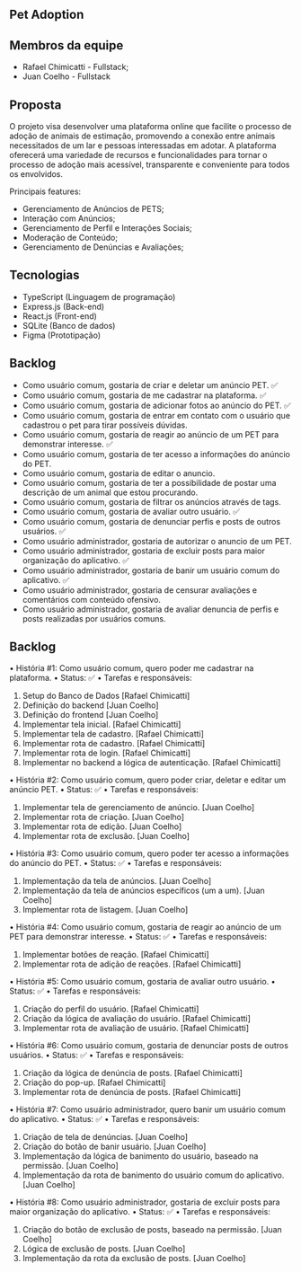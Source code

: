 ## Pet Adoption
## Membros da equipe
 - Rafael Chimicatti - Fullstack;
 - Juan Coelho -       Fullstack

## Proposta

O projeto visa desenvolver uma plataforma online que facilite o processo de adoção de animais de estimação, promovendo a conexão entre animais necessitados de um lar e pessoas interessadas em adotar. A plataforma oferecerá uma variedade de recursos e funcionalidades para tornar o processo de adoção mais acessível, transparente e conveniente para todos os envolvidos.

Principais features:

 - Gerenciamento de Anúncios de PETS;
 - Interação com Anúncios;
 - Gerenciamento de Perfil e Interações Sociais;
 - Moderação de Conteúdo;
 - Gerenciamento de Denúncias e Avaliações;

## Tecnologias

- TypeScript (Linguagem de programação)
- Express.js (Back-end)
- React.js (Front-end)
- SQLite (Banco de dados)
- Figma (Prototipação)

## Backlog
- Como usuário comum, gostaria de criar e deletar um anúncio PET. ✅
- Como usuário comum, gostaria de me cadastrar na plataforma.  ✅
- Como usuário comum, gostaria de adicionar fotos ao anúncio do PET. ✅
- Como usuário comum, gostaria de entrar em contato com o usuário que cadastrou o pet para tirar possíveis dúvidas.
- Como usuário comum, gostaria de reagir ao anúncio de um PET para demonstrar interesse. ✅
- Como usuário comum, gostaria de ter acesso a informações do anúncio do PET. 
- Como usuário comum, gostaria de editar o anuncio.
- Como usuário comum, gostaria de ter a possibilidade de postar uma descrição de um animal que estou procurando.
- Como usuário comum, gostaria de filtrar os anúncios através de tags. 
- Como usuário comum, gostaria de avaliar outro usuário.  ✅
- Como usuário comum, gostaria de denunciar perfis e posts de outros usuários.  ✅
- Como usuário administrador, gostaria de autorizar o anuncio de um PET.
- Como usuário administrador, gostaria de excluir posts para maior organização do aplicativo. ✅
- Como usuário administrador, gostaria de banir um usuário comum do aplicativo.  ✅
- Como usuário administrador, gostaria de censurar avaliações e comentários com conteúdo ofensivo.
- Como usuário administrador, gostaria de avaliar denuncia de perfis e posts realizadas por usuários comuns. 

## Backlog

•	História #1: Como usuário comum, quero poder me cadastrar na plataforma.
•	Status: ✅
•	Tarefas e responsáveis: 
   1. Setup do Banco de Dados [Rafael Chimicatti]
   2. Definição do backend [Juan Coelho]
   3. Definição do frontend [Juan Coelho]
   4.	Implementar tela inicial. [Rafael Chimicatti]
   5.	Implementar tela de cadastro. [Rafael Chimicatti]
   6.	Implementar rota de cadastro. [Rafael Chimicatti]
   7.	Implementar rota de login. [Rafael Chimicatti]
   8.	Implementar no backend a lógica de autenticação. [Rafael Chimicatti]

•	História #2: Como usuário comum, quero poder criar, deletar e editar um anúncio PET.
•	Status: ✅
•	Tarefas e responsáveis: 
   1.	Implementar tela de gerenciamento de anúncio. [Juan Coelho]
   2.	Implementar rota de criação. [Juan Coelho]
   3.	Implementar rota de edição. [Juan Coelho]
   4.	Implementar rota de exclusão. [Juan Coelho]


•	História #3: Como usuário comum, quero poder ter acesso a informações do anúncio do PET.
•	Status: ✅
•	Tarefas e responsáveis: 
   1.	Implementação da tela de anúncios. [Juan Coelho]
   2.	Implementação da tela de anúncios específicos (um a um). [Juan Coelho]
   3.	Implementar rota de listagem. [Juan Coelho]

•	História #4: Como usuário comum, gostaria de reagir ao anúncio de um PET para demonstrar interesse.
•	Status: ✅
•	Tarefas e responsáveis:
   1.	Implementar botões de reação. [Rafael Chimicatti]
   2.	Implementar rota de adição de reações. [Rafael Chimicatti]

•	História #5: Como usuário comum, gostaria de avaliar outro usuário.
•	Status: ✅
•	Tarefas e responsáveis: 
   1.	Criação do perfil do usuário. [Rafael Chimicatti] 
   2.	Criação da lógica de avaliação do usuário. [Rafael Chimicatti] 
   3.	Implementar rota de avaliação de usuário. [Rafael Chimicatti] 

•	História #6: Como usuário comum, gostaria de denunciar posts de outros usuários.
•	Status: ✅
•	Tarefas e responsáveis: 
  1.	Criação da lógica de denúncia de posts. [Rafael Chimicatti]
  2.	Criação do pop-up. [Rafael Chimicatti]
  3.	Implementar rota de denúncia de posts. [Rafael Chimicatti]

•	História #7: Como usuário administrador, quero banir um usuário comum do aplicativo. 
•	Status: ✅
•	Tarefas e responsáveis:
   1.	Criação de tela de denúncias. [Juan Coelho]
   2.	Criação do botão de banir usuário. [Juan Coelho]
   3.	Implementação da lógica de banimento do usuário, baseado na permissão. [Juan Coelho]
   4.	Implementação da rota de banimento do usuário comum do aplicativo. [Juan Coelho]

•	História #8: Como usuário administrador, gostaria de excluir posts para maior organização do aplicativo.
•	Status: ✅
•	Tarefas e responsáveis: 
   1.	Criação do botão de exclusão de posts, baseado na permissão. [Juan Coelho]
   2.	Lógica de exclusão de posts. [Juan Coelho]
   3.	Implementação da rota da exclusão de posts. [Juan Coelho]

